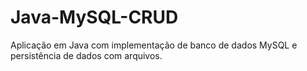 # Java-MySQL-CRUD
Aplicação em Java com implementação de banco de dados MySQL e persistência de dados com arquivos.
